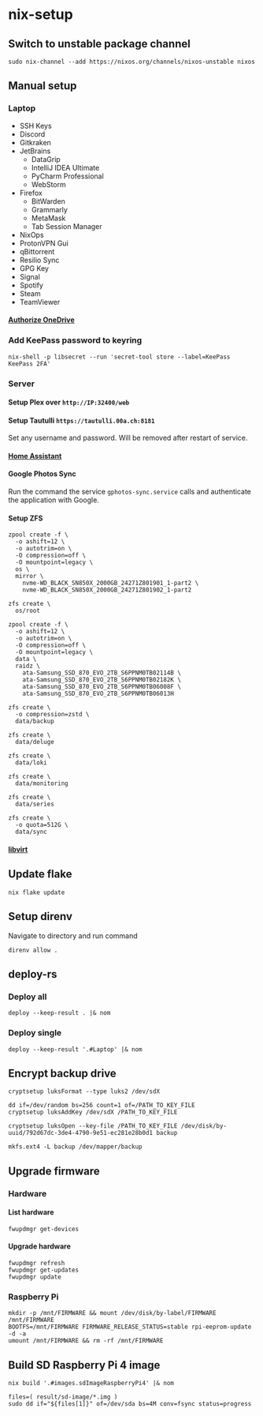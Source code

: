 # nix-setup

## Switch to unstable package channel

```console
sudo nix-channel --add https://nixos.org/channels/nixos-unstable nixos
```

## Manual setup

### Laptop

- SSH Keys
- Discord
- Gitkraken
- JetBrains
  - DataGrip
  - IntelliJ IDEA Ultimate
  - PyCharm Professional
  - WebStorm
- Firefox
  - BitWarden
  - Grammarly
  - MetaMask
  - Tab Session Manager
- NixOps
- ProtonVPN Gui
- qBittorrent
- Resilio Sync
- GPG Key
- Signal
- Spotify
- Steam
- TeamViewer

#### [Authorize OneDrive](https://github.com/abraunegg/onedrive/blob/master/docs/USAGE.md#authorize-the-application-with-your-onedrive-account)

### Add KeePass password to keyring

```console
nix-shell -p libsecret --run 'secret-tool store --label=KeePass KeePass 2FA'
```

### Server

#### Setup Plex over `http://IP:32400/web`

#### Setup Tautulli `https://tautulli.00a.ch:8181`

Set any username and password. Will be removed after restart of service.

#### [Home Assistant](configuration/devices/headless/server/home-assistant/README.md)

#### Google Photos Sync

Run the command the service `gphotos-sync.service` calls and authenticate the application with Google.

#### Setup ZFS

```console
zpool create -f \
  -o ashift=12 \
  -o autotrim=on \
  -O compression=off \
  -O mountpoint=legacy \
  os \
  mirror \
    nvme-WD_BLACK_SN850X_2000GB_24271Z801901_1-part2 \
    nvme-WD_BLACK_SN850X_2000GB_24271Z801902_1-part2

zfs create \
  os/root

zpool create -f \
  -o ashift=12 \
  -o autotrim=on \
  -O compression=off \
  -O mountpoint=legacy \
  data \
  raidz \
    ata-Samsung_SSD_870_EVO_2TB_S6PPNM0TB02114B \
    ata-Samsung_SSD_870_EVO_2TB_S6PPNM0TB02182K \
    ata-Samsung_SSD_870_EVO_2TB_S6PPNM0TB06008F \
    ata-Samsung_SSD_870_EVO_2TB_S6PPNM0TB06013H

zfs create \
  -o compression=zstd \
  data/backup

zfs create \
  data/deluge

zfs create \
  data/loki

zfs create \
  data/monitoring

zfs create \
  data/series

zfs create \
  -o quota=512G \
  data/sync
```

#### [libvirt](configuration/devices/headless/server/libvirtd/README.md)

## Update flake

```console
nix flake update
```

## Setup direnv

Navigate to directory and run command

```console
direnv allow .
```

## deploy-rs

### Deploy all

```console
deploy --keep-result . |& nom
```

### Deploy single

```console
deploy --keep-result '.#Laptop' |& nom
```

## Encrypt backup drive

```console
cryptsetup luksFormat --type luks2 /dev/sdX

dd if=/dev/random bs=256 count=1 of=/PATH_TO_KEY_FILE
cryptsetup luksAddKey /dev/sdX /PATH_TO_KEY_FILE

cryptsetup luksOpen --key-file /PATH_TO_KEY_FILE /dev/disk/by-uuid/792d67dc-3de4-4790-9e51-ec281e28b0d1 backup

mkfs.ext4 -L backup /dev/mapper/backup
```

## Upgrade firmware

### Hardware

#### List hardware

```console
fwupdmgr get-devices
```

#### Upgrade hardware

```console
fwupdmgr refresh
fwupdmgr get-updates
fwupdmgr update
```

### Raspberry Pi

```console
mkdir -p /mnt/FIRMWARE && mount /dev/disk/by-label/FIRMWARE /mnt/FIRMWARE
BOOTFS=/mnt/FIRMWARE FIRMWARE_RELEASE_STATUS=stable rpi-eeprom-update -d -a
umount /mnt/FIRMWARE && rm -rf /mnt/FIRMWARE
```

## Build SD Raspberry Pi 4 image

```console
nix build '.#images.sdImageRaspberryPi4' |& nom

files=( result/sd-image/*.img )
sudo dd if="${files[1]}" of=/dev/sda bs=4M conv=fsync status=progress
```
